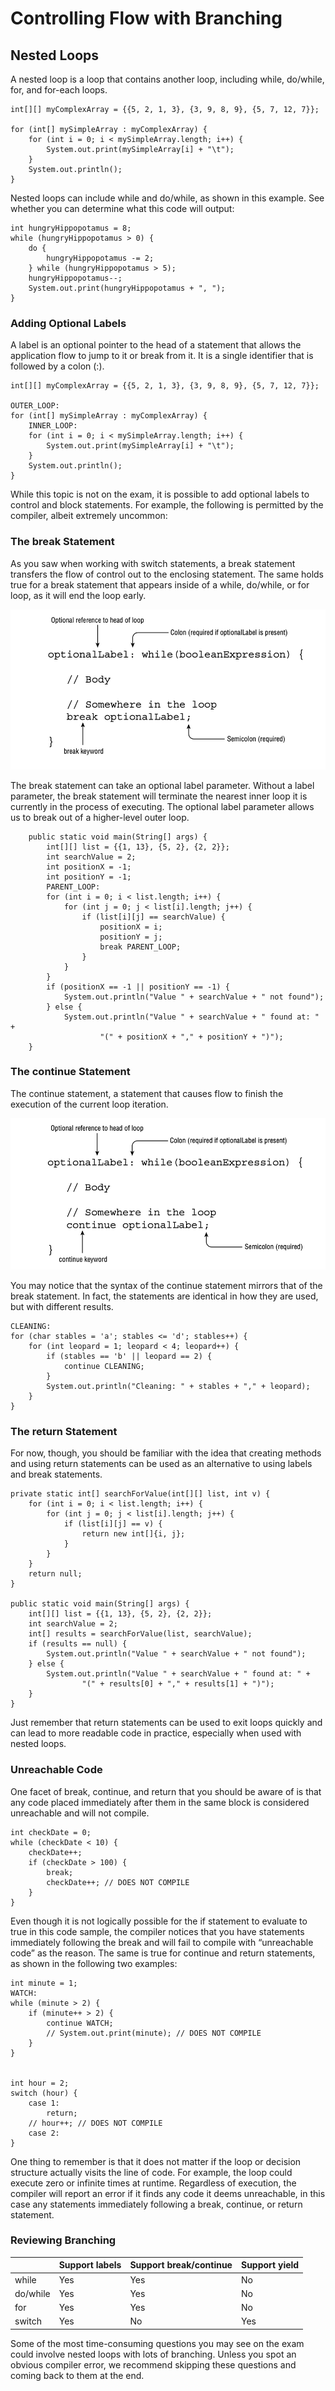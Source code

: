 # Controlling Flow with Branching

## Nested Loops

A nested loop is a loop that contains another loop, including while, do/while, for, and for-each loops.

    int[][] myComplexArray = {{5, 2, 1, 3}, {3, 9, 8, 9}, {5, 7, 12, 7}};

    for (int[] mySimpleArray : myComplexArray) {
        for (int i = 0; i < mySimpleArray.length; i++) {
            System.out.print(mySimpleArray[i] + "\t");
        }
        System.out.println();
    }

Nested loops can include while and do/while, as shown in this example. See whether you can determine what this code will
output:

    int hungryHippopotamus = 8;
    while (hungryHippopotamus > 0) {
        do {
            hungryHippopotamus -= 2;
        } while (hungryHippopotamus > 5);
        hungryHippopotamus--;
        System.out.print(hungryHippopotamus + ", ");
    }

### Adding Optional Labels

A label is an optional pointer to the head of a statement that allows the application flow to jump to it or break from
it. It is a single identifier that is followed by a colon (:).

    int[][] myComplexArray = {{5, 2, 1, 3}, {3, 9, 8, 9}, {5, 7, 12, 7}};
    
    OUTER_LOOP:
    for (int[] mySimpleArray : myComplexArray) {
        INNER_LOOP:
        for (int i = 0; i < mySimpleArray.length; i++) {
            System.out.print(mySimpleArray[i] + "\t");
        }
        System.out.println();
    }

While this topic is not on the exam, it is possible to add optional labels to control and block statements. For example,
the following is permitted by the compiler, albeit extremely uncommon:

### The break Statement

As you saw when working with switch statements, a break statement transfers the flow
of control out to the enclosing statement. The same holds true for a break statement that appears inside of a while,
do/while, or for loop, as it will end the loop early.

![](controlling_flow_with_branching/The-structure-of-a-break-statement.png)

The break statement can take an optional label parameter. Without a label parameter, the break statement will terminate
the nearest inner loop it is currently in the process of executing. The optional label parameter allows us to break out
of a higher-level outer loop.

        public static void main(String[] args) {
            int[][] list = {{1, 13}, {5, 2}, {2, 2}};
            int searchValue = 2;
            int positionX = -1;
            int positionY = -1;
            PARENT_LOOP:
            for (int i = 0; i < list.length; i++) {
                for (int j = 0; j < list[i].length; j++) {
                    if (list[i][j] == searchValue) {
                        positionX = i;
                        positionY = j;
                        break PARENT_LOOP;
                    }
                }
            }
            if (positionX == -1 || positionY == -1) {
                System.out.println("Value " + searchValue + " not found");
            } else {
                System.out.println("Value " + searchValue + " found at: " +
                        "(" + positionX + "," + positionY + ")");
        }

### The continue Statement

The continue statement, a statement that causes flow to finish the execution of the current loop iteration.

![](controlling_flow_with_branching/The-structure-of-a-continue-statement.png)

You may notice that the syntax of the continue statement mirrors that of the break statement. In fact, the statements
are identical in how they are used, but with different results.

    CLEANING:
    for (char stables = 'a'; stables <= 'd'; stables++) {
        for (int leopard = 1; leopard < 4; leopard++) {
            if (stables == 'b' || leopard == 2) {
                continue CLEANING;
            }
            System.out.println("Cleaning: " + stables + "," + leopard);
        }
    }

### The return Statement

For now, though, you should be familiar with the idea that creating methods and using return statements can be used as
an alternative to using labels and break statements.

    private static int[] searchForValue(int[][] list, int v) {
        for (int i = 0; i < list.length; i++) {
            for (int j = 0; j < list[i].length; j++) {
                if (list[i][j] == v) {
                    return new int[]{i, j};
                }
            }
        }
        return null;
    }

    public static void main(String[] args) {
        int[][] list = {{1, 13}, {5, 2}, {2, 2}};
        int searchValue = 2;
        int[] results = searchForValue(list, searchValue);
        if (results == null) {
            System.out.println("Value " + searchValue + " not found");
        } else {
            System.out.println("Value " + searchValue + " found at: " +
                    "(" + results[0] + "," + results[1] + ")");
        }
    }

Just remember that return statements can be used to exit loops quickly and can lead to more readable code in practice,
especially when used with nested loops.

### Unreachable Code

One facet of break, continue, and return that you should be aware of is that any code placed immediately after them in
the same block is considered unreachable and will not compile.

    int checkDate = 0;
    while (checkDate < 10) {
        checkDate++;
        if (checkDate > 100) {
            break;
            checkDate++; // DOES NOT COMPILE
        }
    }

Even though it is not logically possible for the if statement to evaluate to true in this code sample, the compiler
notices that you have statements immediately following the break and will fail to compile with “unreachable code” as the
reason. The same is true for continue and return statements, as shown in the following two examples:
    
    int minute = 1;
    WATCH:
    while (minute > 2) {
        if (minute++ > 2) {
            continue WATCH;
            // System.out.print(minute); // DOES NOT COMPILE
        }
    }


    int hour = 2;
    switch (hour) {
        case 1:
            return;
        // hour++; // DOES NOT COMPILE
        case 2:
    }

One thing to remember is that it does not matter if the loop or decision structure actually visits the line of code.
For example, the loop could execute zero or infinite times at runtime. Regardless of execution, the compiler will
report an error if it finds any code it deems unreachable, in this case any statements immediately following a break,
continue, or return statement.

### Reviewing Branching

|          | Support labels | Support break/continue | Support yield |
|----------|----------------|------------------------|---------------|
| while    | Yes            | Yes                    | No            |
| do/while | Yes            | Yes                    | No            |
| for      | Yes            | Yes                    | No            |
| switch   | Yes            | No                     | Yes           |

Some of the most time-consuming questions you may see on the exam could involve nested loops with lots of branching.
Unless you spot an obvious compiler error, we recommend skipping these questions and coming back to them at the end.